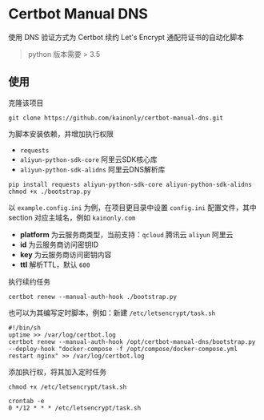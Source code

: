# Certbot Manual DNS

使用 DNS 验证方式为 Certbot 续约 Let's Encrypt 通配符证书的自动化脚本 

> python 版本需要 > 3.5

## 使用

克隆该项目

```shell script
git clone https://github.com/kainonly/certbot-manual-dns.git
```

为脚本安装依赖，并增加执行权限

- `requests`
- `aliyun-python-sdk-core` 阿里云SDK核心库
- `aliyun-python-sdk-alidns` 阿里云DNS解析库

```shell script
pip install requests aliyun-python-sdk-core aliyun-python-sdk-alidns
chmod +x ./bootstrap.py
```

以 `example.config.ini` 为例，在项目更目录中设置 `config.ini` 配置文件，其中 section 对应主域名，例如 `kainonly.com`

- **platform** 为云服务商类型，当前支持：`qcloud` 腾讯云 `aliyun` 阿里云
- **id** 为云服务商访问密钥ID
- **key** 为云服务商访问密钥内容
- **ttl** 解析TTL，默认 `600`

执行续约任务

```shell script
certbot renew --manual-auth-hook ./bootstrap.py
```

也可以为其编写定时脚本，例如：新建 `/etc/letsencrypt/task.sh`

```shell script
#!/bin/sh
uptime >> /var/log/certbot.log
certbot renew --manual-auth-hook /opt/certbot-manual-dns/bootstrap.py --deploy-hook "docker-compose -f /opt/compose/docker-compose.yml restart nginx" >> /var/log/certbot.log
```

添加执行权，将其加入定时任务

```shell script
chmod +x /etc/letsencrypt/task.sh

crontab -e
0 */12 * * * /etc/letsencrypt/task.sh
```